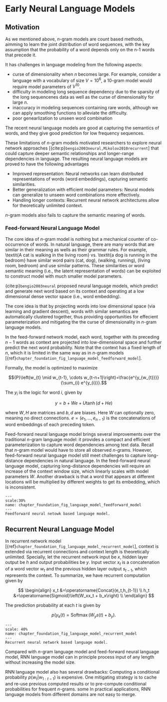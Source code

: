 # Early Neural Language Models

## Motivation

As we mentioned above, $n$-gram models are count based methods, aimming to learn the joint distribution of word sequences, with the key assumption that the probability of a word depends only on the n-1 words that precede it.

It has challenges in language modeling from the following aspects:
* curse of dimensionality when $n$ becomes large. For example, consider a language with a vocabulary of size $V = 10^6$, a 10-gram model would require model parameters of $V^{10}$.
* difficulty in modeling long sequence dependency due to the sparsity of the long sequencenes data as well as the curse of dimensionaltiy for large $n$. 
* inaccuracy in modeling sequences containing rare words, although we can apply smoothing functions to alleviate the difficulty. 
* poor genearlization to unseen word combination
  
The recent neural language models are good at capturing the semantics of words, and they give good prediction for low frequency sequences.

These limitations of $n$-gram models motivated researchers to explore neural network approaches [{cite:p}`bengio2003neural,Mikolov2010recurrent`] that could capture deeper semantic relationships and longer-range dependencies in language. The resulting neural language models are proved to have the following advantages
* Improved representation: Neural networks can learn distributed representations of words (word embeddings), capturing semantic similarities.
* Better generalization with efficient model parameters: Neural models can generalize to unseen word combinations more effectively.
* Handling longer contexts: Recurrent neural network architectures allow for theoretically unlimited context.

$n$-gram models also fails to capture the semantic meaning of words.  

### Feed-forward Neural Language Model

The core idea of $n$-gram model is nothing but a mechanical counter of co-occurrence of words. In natural language, there are many words that are similar in their meaning as wells as their grammar rules. 
For example, \textit{A cat is walking in the living room} vs. \textit{a dog is running in the bedroom} have similar word pairs (cat, dog), (walking, running), (living room, bedroom) and use similar patterns. 
These similarities or word semantic meaning (i.e., the latent representation of words) can be exploited to construct model with much smaller model parameters. 

{cite:p}`bengio2003neural` proposed neural language models, which predict and generate next word based on its context and operating at a low dimensional dense vector space (i.e., word embedding). 

The core idea is that by projecting words into low dimensional space (via learning and gradient descent), words with similar semantics are automatically clustered together, thus providing opportunities for effecient parameterization and mitigating the the curse of dimensionality in $n$-gram language models. 

In the feed-forward network model, each word, together with its preceding $n - 1$ words as context are projected into low-dimensional space and further predict the next word probability. Note that the context has a fixed length of $n$, which it is limited in the same way as in $n$-gram models [{ref}`chapter_foundation_fig_language_model_feedforward_model`].

Formally, the model is optimized to maximize

$${P}\left(w_{t} \mid w_{t-1}, \cdots w_{t-n+1}\right)=\frac{e^{y_{w_{t}}}}{\sum_{i} e^{y_{i}}}.$$

The $y_{i}$ is the logic for word $i$, given by

$$
y=b+We+U \tanh(d+He)
$$

where $W, H$ are matrices and $b, d$ are biases. Here $W$ can optionally zero, meaning no direct connections. $e = (e_1,...,e_{n-1})$ is the concatenations of word embeddings of each preceding token. 

Feed-forward neural language model brings several improvements over the traditional $n$-gram language model: it provides a compact and efficient parameterization to capture word dependencies among text data. Recall that $n$-gram model would have to store all observed $n$-grams. However, feed-forward neural language model still meet challenges to capture long-distance dependencies in natural language. In the feed-forward neural language model, capturing long-distance dependencies will require an increase of the context window size, which linearly scales with model parameters $W$. Another drawback is that a word that appears at different locations will be multiplied by different weights to get its embedding, which is inconsistent. 

```{figure} ../img/chapter_foundation/languageModeling/FeedForwardModel_v2.png
---
scale:30%
name: chapter_foundation_fig_language_model_feedforward_model
---
Feedforward neural netowk based language model.
```
## Recurrent Neural Language Model

In recurrent network model [{ref}`chapter_foundation_fig_language_model_recurrent_model`], context is extended via recurrent connections and context length is theoretically unlimited.
Specially, let the recurrent network input be $x$, hidden layer output be $h$  and output probabilities be $y$. Input vector $x_t$ is a concatenation of a word vector $w_t$ and the previous hidden layer output $s_{t-1}$, which represents the context. To summarize, we have recurrent computation given by

$$
\begin{align}
	x_t &=\operatorname{Concat}(e_t,h_{t-1}) \\
	h_t &=\operatorname{Sigmoid}\left(W_xx_t + b_x\right) \\
\end{align}
$$

The prediction probability at each $t$ is given by

$$	p(y_{k}(t) =\operatorname{Softmax}\left(W_ys(t) + b_y\right).$$


```{figure} ../img/chapter_foundation/languageModeling/RecurrentModel_v2.png
---
scale: 40%
name: chapter_foundation_fig_language_model_recurrent_model
---
Recurrent neural network based language model.
```

Compared with $n$-gram language model and feed-forward neural language model, RNN language model can in principle process input of any length without increasing the model size. 

RNN language model also has several drawbacks: Computing a conditional probability $p(w_t|w_{1:t-1})$ is expensive. One mitigating strategy is to cache and re-use previous computed results or to pre-compute conditional probabilities for frequent $n$-grams.  some In practical applications, RNN language models from different domains are not easy to merge. 

